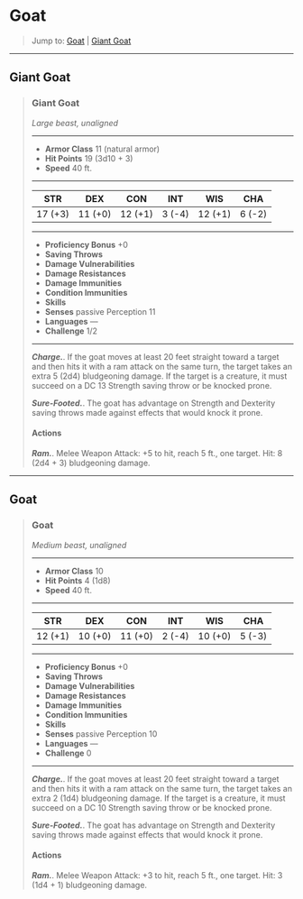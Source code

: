 # Goat


> Jump to: [Goat](#goat-1) | [Giant Goat](#giant-goat)

---

## Giant Goat

>### Giant Goat
>*Large beast, unaligned*
>___
>- **Armor Class** 11 (natural armor)
>- **Hit Points** 19 (3d10 + 3)
>- **Speed** 40 ft.
>___
>|**STR**|**DEX**|**CON**|**INT**|**WIS**|**CHA**|
>|:---:|:---:|:---:|:---:|:---:|:---:|
>|17 (+3)|11 (+0)|12 (+1)|3 (-4)|12 (+1)|6 (-2)|
>
>___
>- **Proficiency Bonus** +0
>- **Saving Throws** 
>- **Damage Vulnerabilities** 
>- **Damage Resistances** 
>- **Damage Immunities** 
>- **Condition Immunities** 
>- **Skills** 
>- **Senses** passive Perception 11
>- **Languages** —
>- **Challenge** 1/2
>___
>***Charge.***. If the goat moves at least 20 feet straight toward a target and then hits it with a ram attack on the same turn, the target takes an extra 5 (2d4) bludgeoning damage. If the target is a creature, it must succeed on a DC 13 Strength saving throw or be knocked prone.
>
>***Sure-Footed.***. The goat has advantage on Strength and Dexterity saving throws made against effects that would knock it prone.
>
>#### Actions
>***Ram.***. Melee Weapon Attack: +5 to hit, reach 5 ft., one target. Hit: 8 (2d4 + 3) bludgeoning damage.
>

---

## Goat

>### Goat
>*Medium beast, unaligned*
>___
>- **Armor Class** 10
>- **Hit Points** 4 (1d8)
>- **Speed** 40 ft.
>___
>|**STR**|**DEX**|**CON**|**INT**|**WIS**|**CHA**|
>|:---:|:---:|:---:|:---:|:---:|:---:|
>|12 (+1)|10 (+0)|11 (+0)|2 (-4)|10 (+0)|5 (-3)|
>
>___
>- **Proficiency Bonus** +0
>- **Saving Throws** 
>- **Damage Vulnerabilities** 
>- **Damage Resistances** 
>- **Damage Immunities** 
>- **Condition Immunities** 
>- **Skills** 
>- **Senses** passive Perception 10
>- **Languages** —
>- **Challenge** 0
>___
>***Charge.***. If the goat moves at least 20 feet straight toward a target and then hits it with a ram attack on the same turn, the target takes an extra 2 (1d4) bludgeoning damage. If the target is a creature, it must succeed on a DC 10 Strength saving throw or be knocked prone.
>
>***Sure-Footed.***. The goat has advantage on Strength and Dexterity saving throws made against effects that would knock it prone.
>
>#### Actions
>***Ram.***. Melee Weapon Attack: +3 to hit, reach 5 ft., one target. Hit: 3 (1d4 + 1) bludgeoning damage.
>
